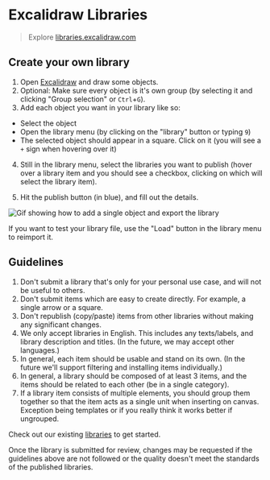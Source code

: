 # Excalidraw Libraries

> Explore [libraries.excalidraw.com](https://libraries.excalidraw.com)

## Create your own library

1. Open [Excalidraw](https://excalidraw.com/) and draw some objects.
2. Optional: Make sure every object is it's own group (by selecting it and clicking "Group selection" or `Ctrl`+`G`).
3. Add each object you want in your library like so:

- Select the object
- Open the library menu (by clicking on the "library" button or typing `9`)
- The selected object should appear in a square. Click on it (you will see a `+` sign when hovering over it)

4. Still in the library menu, select the libraries you want to publish (hover over a library item and you should see a checkbox, clicking on which will select the library item).

5. Hit the publish button (in blue), and fill out the details.

![Gif showing how to add a single object and export the library](public/submit-lib-for-review.gif)

If you want to test your library file, use the "Load" button in the library menu to reimport it.

## Guidelines

1. Don't submit a library that's only for your personal use case, and will not be useful to others.
2. Don't submit items which are easy to create directly. For example, a single arrow or a square.
3. Don't republish (copy/paste) items from other libraries without making any significant changes.
4. We only accept libraries in English. This includes any texts/labels, and library description and titles. (In the future, we may accept other languages.)
5. In general, each item should be usable and stand on its own. (In the future we'll support filtering and installing items individually.)
6. In general, a library should be composed of at least 3 items, and the items should be related to each other (be in a single category).
7. If a library item consists of multiple elements, you should group them together so that the item acts as a single unit when inserting on canvas. Exception being templates or if you really think it works better if ungrouped.

Check out our existing [libraries](https://libraries.excalidraw.com/?theme=light&sort=default) to get started.

Once the library is submitted for review, changes may be requested if the guidelines above are not followed or the quality doesn't meet the standards of the published libraries.
